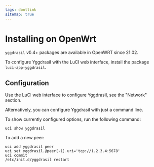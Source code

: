 ```yaml
---
tags: dontlink
sitemap: true
---
```


# Installing on OpenWrt

`yggdrasil` v0.4+ packages are available in OpenWRT since 21.02.

To configure Yggdrasil with the LuCI web interface, install the package `luci-app-yggdrasil`.

## Configuration

Use the LuCI web interface to configure Yggdrasil, see the "Network" section.

Alternatively, you can configure Yggdrasil with just a command line.

To show currently configured options, run the following command:

```
uci show yggdrasil
```

To add a new peer:

```
uci add yggdrasil peer
uci set yggdrasil.@peer[-1].uri='tcp://1.2.3.4:5678'
uci commit
/etc/init.d/yggdrasil restart
```
